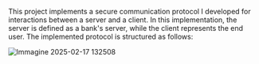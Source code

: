 This project implements a secure communication protocol I developed for interactions between a server and a client. In this implementation, the server is defined as a bank's server, while the client represents the end user. The implemented protocol is structured as follows:

![Immagine 2025-02-17 132508](https://github.com/user-attachments/assets/92daa2ac-f674-4e41-b2f0-74e0344e640c)

